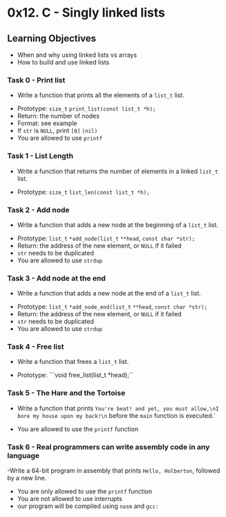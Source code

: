 # 0x12. C - Singly linked lists

## Learning Objectives
- When and why using linked lists vs arrays
- How to build and use linked lists

### Task 0 - Print list
- Write a function that prints all the elements of a ```list_t``` list.
* Prototype: ```size_t``` ```print_list(const list_t *h);```
* Return: the number of nodes
* Format: see example
* If ```str``` is ```NULL```, print ```[0]``` ```(nil)```
* You are allowed to use ```printf```

### Task 1 - List Length
- Write a function that returns the number of elements in a linked ```list_t``` list.
* Prototype: ```size_t``` ```list_len(const list_t *h);```

### Task 2 - Add node
- Write a function that adds a new node at the beginning of a ```list_t``` list.
* Prototype: ```list_t``` ```*add_node(list_t``` ```**head```, ```const char *str);```
* Return: the address of the new element, or ```NULL``` if it failed
* ```str``` needs to be duplicated
* You are allowed to use ```strdup```

### Task 3 - Add node at the end
- Write a function that adds a new node at the end of a ```list_t``` list.
* Prototype: ```list_t``` ```*add_node_end(list_t``` ```**head```, ```const char *str);```
* Return: the address of the new element, or ```NULL``` if it failed
* ```str``` needs to be duplicated
* You are allowed to use ```strdup```

### Task 4 - Free list
- Write a function that frees a ```list_t``` list.
* Prototype: ```void free_list(list_t *head);``

### Task 5 - The Hare and the Tortoise
- Write a function that prints ```You're beat! and yet, you must allow,\nI bore my house upon my back!\n``` before the ```main``` function is executed.`
* You are allowed to use the ```printf``` function

### Task 6 - Real programmers can write assembly code in any language
-Write a 64-bit program in assembly that prints ```Hello, Holberton```, followed by a new line.
* You are only allowed to use the ```printf``` function
* You are not allowed to use interrupts
* our program will be compiled using ```nasm``` and ```gcc:```
